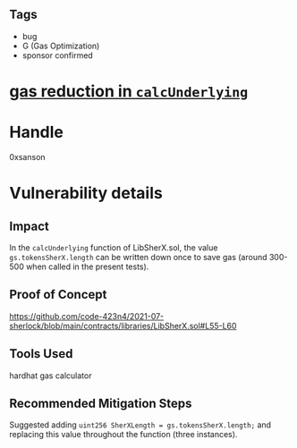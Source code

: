 ## Tags

- bug
- G (Gas Optimization)
- sponsor confirmed

# [gas reduction in `calcUnderlying`](https://github.com/code-423n4/2021-07-sherlock-findings/issues/124) 

# Handle

0xsanson


# Vulnerability details

## Impact
In the `calcUnderlying` function of LibSherX.sol, the value `gs.tokensSherX.length` can be written down once to save gas (around 300-500 when called in the present tests).

## Proof of Concept
https://github.com/code-423n4/2021-07-sherlock/blob/main/contracts/libraries/LibSherX.sol#L55-L60

## Tools Used
hardhat gas calculator

## Recommended Mitigation Steps
Suggested adding `uint256 SherXLength = gs.tokensSherX.length;` and replacing this value throughout the function (three instances).

